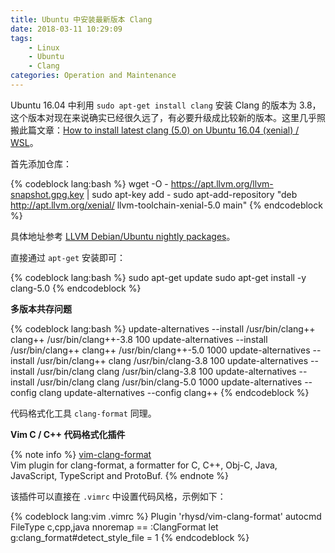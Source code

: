 ```yaml
---
title: Ubuntu 中安装最新版本 Clang
date: 2018-03-11 10:29:09
tags:
    - Linux
    - Ubuntu
    - Clang
categories: Operation and Maintenance
---
```


Ubuntu 16.04 中利用 `sudo apt-get install clang` 安装 Clang 的版本为 3.8，这个版本对现在来说确实已经很久远了，有必要升级成比较新的版本。这里几乎照搬此篇文章：[How to install latest clang (5.0) on Ubuntu 16.04 (xenial) / WSL][kowalczyk-ubuntu-clang]。

<!-- more -->

首先添加仓库：

{% codeblock lang:bash %}
wget -O - https://apt.llvm.org/llvm-snapshot.gpg.key | sudo apt-key add -
sudo apt-add-repository "deb http://apt.llvm.org/xenial/ llvm-toolchain-xenial-5.0 main"
{% endcodeblock %}

具体地址参考 [LLVM Debian/Ubuntu nightly packages][apt-llvm]。

直接通过 `apt-get` 安装即可：

{% codeblock lang:bash %}
sudo apt-get update
sudo apt-get install -y clang-5.0
{% endcodeblock %}

**多版本共存问题**

{% codeblock lang:bash %}
update-alternatives --install /usr/bin/clang++ clang++ /usr/bin/clang++-3.8 100
update-alternatives --install /usr/bin/clang++ clang++ /usr/bin/clang++-5.0 1000
update-alternatives --install /usr/bin/clang++ clang /usr/bin/clang-3.8 100
update-alternatives --install /usr/bin/clang clang /usr/bin/clang-3.8 100
update-alternatives --install /usr/bin/clang clang /usr/bin/clang-5.0 1000
update-alternatives --config clang
update-alternatives --config clang++
{% endcodeblock %}

代码格式化工具 `clang-format` 同理。

**Vim C / C++ 代码格式化插件**

{% note info %}
<a href="https://github.com/rhysd/vim-clang-format">vim-clang-format</a><br>
Vim plugin for clang-format, a formatter for C, C++, Obj-C, Java, JavaScript, TypeScript and ProtoBuf.
{% endnote %}

该插件可以直接在 `.vimrc` 中设置代码风格，示例如下：

{% codeblock lang:vim .vimrc %}
Plugin 'rhysd/vim-clang-format'
autocmd FileType c,cpp,java nnoremap <silent> == :ClangFormat<CR>
let g:clang_format#detect_style_file = 1
{% endcodeblock %}


[kowalczyk-ubuntu-clang]: https://blog.kowalczyk.info/article/k/how-to-install-latest-clang-5.0-on-ubuntu-16.04-xenial-wsl.html
[apt-llvm]: https://apt.llvm.org
